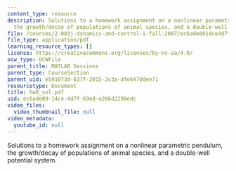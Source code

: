 ```yaml
---
content_type: resource
description: Solutions to a homework assignment on a nonlinear parametric pendulum,
  the growth/decay of populations of animal species, and a double-well potential system.
file: /courses/2-003j-dynamics-and-control-i-fall-2007/ec6ade0914ce4d7f69ede266d2298edc_hw8_sol.pdf
file_type: application/pdf
learning_resource_types: []
license: https://creativecommons.org/licenses/by-nc-sa/4.0/
ocw_type: OCWFile
parent_title: MATLAB Sessions
parent_type: CourseSection
parent_uid: e591073d-637f-2015-2c3a-dfe6470dee71
resourcetype: Document
title: hw8_sol.pdf
uid: ec6ade09-14ce-4d7f-69ed-e266d2298edc
video_files:
  video_thumbnail_file: null
video_metadata:
  youtube_id: null
---
```

Solutions to a homework assignment on a nonlinear parametric pendulum, the growth/decay of populations of animal species, and a double-well potential system.